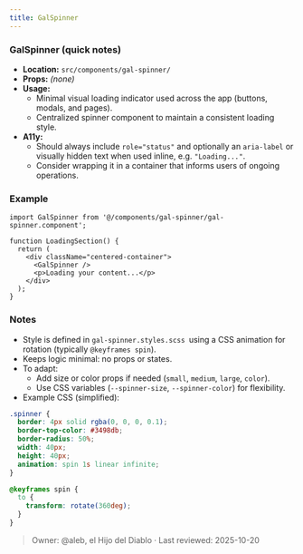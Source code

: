 ```yaml
---
title: GalSpinner
---
```


### GalSpinner (quick notes)
- **Location:** `src/components/gal-spinner/`
- **Props:** _(none)_
- **Usage:**
  - Minimal visual loading indicator used across the app (buttons, modals, and pages).
  - Centralized spinner component to maintain a consistent loading style.
- **A11y:**
  - Should always include `role="status"` and optionally an `aria-label` or visually hidden text when used inline, e.g. `"Loading..."`.
  - Consider wrapping it in a container that informs users of ongoing operations.

### Example
```tsx
import GalSpinner from '@/components/gal-spinner/gal-spinner.component';

function LoadingSection() {
  return (
    <div className="centered-container">
      <GalSpinner />
      <p>Loading your content...</p>
    </div>
  );
}
```


### Notes
- Style is defined in `gal-spinner.styles.scss `using a CSS animation for rotation (typically `@keyframes spin`).
- Keeps logic minimal: no props or states.
- To adapt:
  - Add size or color props if needed (`small`, `medium`, `large`, `color`).
  - Use CSS variables (`--spinner-size`, `--spinner-color`) for flexibility.
- Example CSS (simplified):
```css
.spinner {
  border: 4px solid rgba(0, 0, 0, 0.1);
  border-top-color: #3498db;
  border-radius: 50%;
  width: 40px;
  height: 40px;
  animation: spin 1s linear infinite;
}

@keyframes spin {
  to {
    transform: rotate(360deg);
  }
}
```

> Owner: @aleb, el Hijo del Diablo · Last reviewed: 2025-10-20